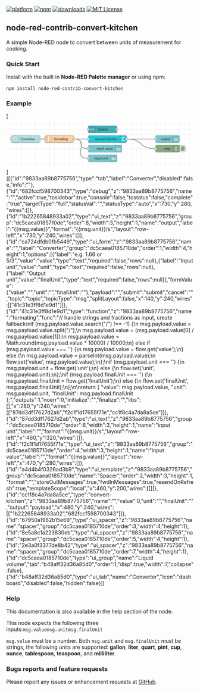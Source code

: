 [![platform](https://img.shields.io/badge/platform-Node--RED-red)](https://nodered.org)
[![npm](https://img.shields.io/npm/v/node-red-contrib-convert-kitchen.svg)](https://www.npmjs.com/package/node-red-contrib-convert-kitchen)
[![downloads](https://img.shields.io/npm/dt/node-red-contrib-convert-kitchen.svg)](https://www.npmjs.com/package/node-red-contrib-convert-kitchen)
[![MIT License](https://img.shields.io/badge/license-MIT-blue.svg)](https://github.com/HaroldPetersInskipp/node-red-contrib-convert-kitchen/blob/main/LICENSE)

## node-red-contrib-convert-kitchen
A simple Node-RED node to convert between units of measurement for cooking.



### Quick Start
Install with the built in <b>Node-RED Palette manager</b> or using npm:
```
npm install node-red-contrib-convert-kitchen
```

### Example
[<img src="example.png">]([{"id":"9833aa89b8775756","type":"tab","label":"Converter","disabled":false,"info":""},{"id":"682fccf598700343","type":"debug","z":"9833aa89b8775756","name":"","active":true,"tosidebar":true,"console":false,"tostatus":false,"complete":"true","targetType":"full","statusVal":"","statusType":"auto","x":730,"y":280,"wires":[]},{"id":"1b22265848933a02","type":"ui_text","z":"9833aa89b8775756","group":"dc5caea0185710de","order":8,"width":3,"height":1,"name":"output","label":"{{msg.value}}","format":"{{msg.unit}}/s","layout":"row-left","x":730,"y":240,"wires":[]},{"id":"ca724dfdb0fb5449","type":"ui_form","z":"9833aa89b8775756","name":"","label":"Converter","group":"dc5caea0185710de","order":1,"width":4,"height":1,"options":[{"label":"e.g. 1.66 or 5/3","value":"value","type":"text","required":false,"rows":null},{"label":"Input unit","value":"unit","type":"text","required":false,"rows":null},{"label":"Output unit","value":"finalUnit","type":"text","required":false,"rows":null}],"formValue":{"value":"","unit":"","finalUnit":""},"payload":"","submit":"submit","cancel":"","topic":"topic","topicType":"msg","splitLayout":false,"x":140,"y":240,"wires":[["41c31e3ff8d1e9d1"]]},{"id":"41c31e3ff8d1e9d1","type":"function","z":"9833aa89b8775756","name":"formating","func":"// handle strings and fractions as input, create fallback\nif (msg.payload.value.search(\"/\") !== -1) {\n    msg.payload.value = msg.payload.value.split(\"/\");\n    msg.payload.value = (msg.payload.value[0] / msg.payload.value[1]);\n    msg.payload.value = Math.round(msg.payload.value * 10000) / 10000;\n} else if (msg.payload.value === '') {\n    msg.payload.value = flow.get('value');\n} else {\n    msg.payload.value = parseInt(msg.payload.value);\n    flow.set('value', msg.payload.value);\n};\nif (msg.payload.unit === '') {\n    msg.payload.unit = flow.get('unit');\n} else {\n    flow.set('unit', msg.payload.unit);\n};\nif (msg.payload.finalUnit === '') {\n    msg.payload.finalUnit = flow.get('finalUnit');\n} else {\n    flow.set('finalUnit', msg.payload.finalUnit);\n};\n\nreturn { \"value\": msg.payload.value, \"unit\": msg.payload.unit, \"finalUnit\": msg.payload.finalUnit };","outputs":1,"noerr":0,"initialize":"","finalize":"","libs":[],"x":280,"y":240,"wires":[["87dd3df17627d2ab","f2c1f1d17655f71e","cc1f8c4a7da8a5ce"]]},{"id":"87dd3df17627d2ab","type":"ui_text","z":"9833aa89b8775756","group":"dc5caea0185710de","order":6,"width":3,"height":1,"name":"input unit","label":"","format":"{{msg.unit}}/s","layout":"row-left","x":460,"y":320,"wires":[]},{"id":"f2c1f1d17655f71e","type":"ui_text","z":"9833aa89b8775756","group":"dc5caea0185710de","order":4,"width":3,"height":1,"name":"input value","label":"","format":"{{msg.value}}","layout":"row-left","x":470,"y":280,"wires":[]},{"id":"a4d4b4f0326ad3b9","type":"ui_template","z":"9833aa89b8775756","group":"dc5caea0185710de","name":"Spacer","order":2,"width":3,"height":1,"format":"","storeOutMessages":true,"fwdInMessages":true,"resendOnRefresh":true,"templateScope":"local","x":460,"y":200,"wires":[[]]},{"id":"cc1f8c4a7da8a5ce","type":"convert-kitchen","z":"9833aa89b8775756","name":"","value":0,"unit":"","finalUnit":"","output":"payload","x":480,"y":240,"wires":[["1b22265848933a02","682fccf598700343"]]},{"id":"67950a1982b15e69","type":"ui_spacer","z":"9833aa89b8775756","name":"spacer","group":"dc5caea0185710de","order":3,"width":4,"height":1},{"id":"8e5a8c1a223830eb","type":"ui_spacer","z":"9833aa89b8775756","name":"spacer","group":"dc5caea0185710de","order":5,"width":4,"height":1},{"id":"2e3a0f3377de8b42","type":"ui_spacer","z":"9833aa89b8775756","name":"spacer","group":"dc5caea0185710de","order":7,"width":4,"height":1},{"id":"dc5caea0185710de","type":"ui_group","name":"Liquid volume","tab":"b48aff32d36a85d0","order":1,"disp":true,"width":7,"collapse":false},{"id":"b48aff32d36a85d0","type":"ui_tab","name":"Converter","icon":"dashboard","disabled":false,"hidden":false}])

### Help
This documentation is also available in the help section of the node.

This node expects the following three inputs:<code>msg.value</code><code>msg.unit</code><code>msg.finalUnit</code>

<code>msg.value</code> must be a number.
Both <code>msg.unit</code> and <code>msg.finalUnit</code> must be strings, the following units are supported:
<b>gallon</b>, <b>liter</b>, <b>quart</b>, <b>pint</b>, <b>cup</b>, <b>ounce</b>, <b>tablespoon</b>, <b>teaspoon</b>, and <b>milliliter</b>.

### Bugs reports and feature requests

Please report any issues or enhancement requests at <a href="https://github.com/HaroldPetersInskipp/node-red-contrib-convert-kitchen/issues">GitHub</a>.